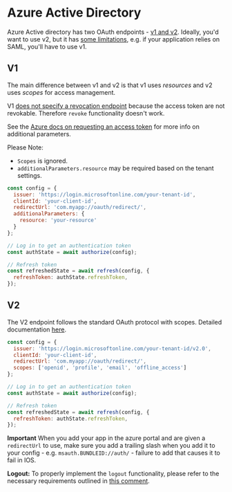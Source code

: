 # Azure Active Directory

Azure Active directory has two OAuth endpoints - [v1 and v2](https://docs.microsoft.com/en-us/azure/active-directory/develop/azure-ad-endpoint-comparison). Ideally, you'd want to use v2, but it has [some limitations](https://docs.microsoft.com/en-us/azure/active-directory/develop/azure-ad-endpoint-comparison#limitations), e.g. if your application relies on SAML, you'll have to use v1.

## V1

The main difference between v1 and v2 is that v1 uses _resources_ and v2 uses _scopes_ for access management.

V1 [does not specify a revocation endpoint](https://docs.microsoft.com/en-us/azure/active-directory/active-directory-configurable-token-lifetimes#access-tokens) because the access token are not revokable. Therefore `revoke` functionality doesn't work.

See the [Azure docs on requesting an access token](https://docs.microsoft.com/en-us/azure/active-directory/develop/active-directory-protocols-oauth-code#request-an-authorization-code) for more info on additional parameters.

Please Note:

* `Scopes` is ignored.
* `additionalParameters.resource` may be required based on the tenant settings.

```js
const config = {
  issuer: 'https://login.microsoftonline.com/your-tenant-id',
  clientId: 'your-client-id',
  redirectUrl: 'com.myapp://oauth/redirect/',
  additionalParameters: {
    resource: 'your-resource'
  }
};

// Log in to get an authentication token
const authState = await authorize(config);

// Refresh token
const refreshedState = await refresh(config, {
  refreshToken: authState.refreshToken,
});
```

## V2

The V2 endpoint follows the standard OAuth protocol with scopes. Detailed documentation [here](https://docs.microsoft.com/en-us/azure/active-directory/develop/v2-overview).

```js
const config = {
  issuer: 'https://login.microsoftonline.com/your-tenant-id/v2.0',
  clientId: 'your-client-id',
  redirectUrl: 'com.myapp://oauth/redirect/',
  scopes: ['openid', 'profile', 'email', 'offline_access']
};

// Log in to get an authentication token
const authState = await authorize(config);

// Refresh token
const refreshedState = await refresh(config, {
  refreshToken: authState.refreshToken,
});
```

**Important** When you add your app in the azure portal and are given a `redirectUrl` to use, make sure you add a trailing slash when you add it to your config - e.g. `msauth.BUNDLEID://auth/` - failure to add that causes it to fail in IOS.

**Logout:** To properly implement the `logout` functionality, please refer to the necessary requirements outlined in [this comment](https://github.com/FormidableLabs/react-native-app-auth/issues/715#issuecomment-1057444218).
